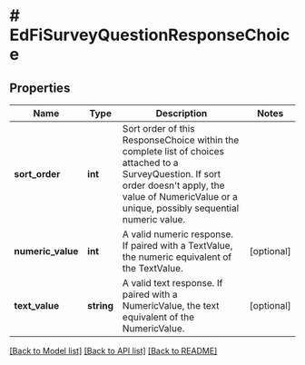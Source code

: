 # # EdFiSurveyQuestionResponseChoice

## Properties

Name | Type | Description | Notes
------------ | ------------- | ------------- | -------------
**sort_order** | **int** | Sort order of this ResponseChoice within the complete list of choices attached to a SurveyQuestion. If sort order doesn&#39;t apply, the value of NumericValue or a unique, possibly sequential numeric value. |
**numeric_value** | **int** | A valid numeric response. If paired with a TextValue, the numeric equivalent of the TextValue. | [optional]
**text_value** | **string** | A valid text response. If paired with a NumericValue, the text equivalent of the NumericValue. | [optional]

[[Back to Model list]](../../README.md#models) [[Back to API list]](../../README.md#endpoints) [[Back to README]](../../README.md)
